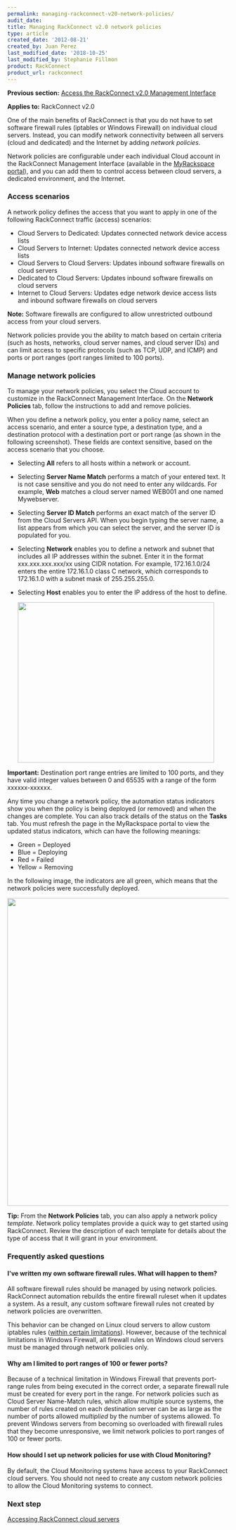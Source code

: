 ```yaml
---
permalink: managing-rackconnect-v20-network-policies/
audit_date:
title: Managing RackConnect v2.0 network policies
type: article
created_date: '2012-08-21'
created_by: Juan Perez
last_modified_date: '2018-10-25'
last_modified_by: Stephanie Fillmon
product: RackConnect
product_url: rackconnect
---
```


**Previous section:** [Access the RackConnect v2.0 Management Interface](/how-to/access-the-rackconnect-management-interface)

**Applies to:** RackConnect v2.0

One of the main benefits of RackConnect is that you do not have to set
software firewall rules (iptables or Windows Firewall) on individual
cloud servers. Instead, you can modify network connectivity between all
servers (cloud and dedicated) and the Internet by adding *network
policies*.

Network policies are configurable under each individual Cloud account in
the RackConnect Management Interface (available in the [MyRackspace
portal](https://login.rackspace.com/)), and you can add them to control access
between cloud servers, a dedicated environment, and the Internet.

### Access scenarios

A network policy defines the access that you want to apply in one of
the following RackConnect traffic (access) scenarios:

-   Cloud Servers to Dedicated: Updates connected network device access lists
-   Cloud Servers to Internet: Updates connected network device access lists
-   Cloud Servers to Cloud Servers: Updates inbound software firewalls on cloud servers
-   Dedicated to Cloud Servers: Updates inbound software firewalls on cloud servers
-   Internet to Cloud Servers: Updates edge network device access lists and inbound software firewalls on cloud servers

**Note:** Software firewalls are configured to allow unrestricted
outbound access from your cloud servers.

Network policies provide you the ability to match based on certain
criteria (such as hosts, networks, cloud server names, and cloud server
IDs) and can limit access to specific protocols (such as TCP, UDP, and
ICMP) and ports or port ranges (port ranges limited to 100 ports).

### Manage network policies

To manage your network policies, you select the Cloud account to
customize in the RackConnect Management Interface. On the **Network
Policies** tab, follow the instructions to add and remove policies.

When you define a network policy, you enter a policy name, select an
access scenario, and enter a source
type, a destination type, and a destination protocol with a destination
port or port range (as shown in the following screenshot). These fields
are context sensitive, based on the access scenario that you choose.

-   Selecting **All** refers to all hosts within a network or account.

-   Selecting **Server Name Match** performs a match of your
    entered text. It is not case sensitive and you do not need to enter
    any wildcards. For example, **Web** matches a cloud server named
    WEB001 and one named Mywebserver.

-   Selecting **Server ID Match** performs an exact match of the server
    ID from the Cloud Servers API. When you begin typing the server
    name, a list appears from which you can select the server, and the
    server ID is populated for you.

-   Selecting **Network** enables you to define a network and subnet
    that includes all IP addresses within the subnet. Enter it in the
    format xxx.xxx.xxx.xxx/xx using CIDR notation. For example,
    172.16.1.0/24 enters the entire 172.16.1.0 class C network, which
    corresponds to 172.16.1.0 with a subnet mask of 255.255.255.0.

-   Selecting **Host** enables you to enter the IP address of the host
    to define.

    <img src="{% asset_path rackconnect/managing-rackconnect-v20-network-policies/SampleNP.png %}" width="447" height="365" />

**Important:** Destination port range entries are limited to 100 ports,
and they have valid integer values between 0 and 65535 with a range of
the form xxxxxx-xxxxxx.

Any time you change a network policy, the automation status indicators
show you when the policy is being deployed (or removed) and when the
changes are complete. You can also track details of the status on the
**Tasks** tab. You must refresh the page in the MyRackspace
portal to view the updated status indicators, which can have the following meanings:

-   Green = Deployed
-   Blue = Deploying
-   Red = Failed
-   Yellow = Removing

In the following image, the indicators are all green, which means that
the network policies were successfully deployed.

<img src="{% asset_path rackconnect/managing-rackconnect-v20-network-policies/Status.Indicator.png %}" width="700" />

**Tip:** From the **Network Policies** tab, you can also apply a network
policy *template*. Network policy templates provide a quick way to get
started using RackConnect. Review the description of each template for
details about the type of access that it will grant in your environment.

### Frequently asked questions

#### I've written my own software firewall rules. What will happen to them?

All software firewall rules should be managed by using network policies.
RackConnect automation rebuilds the entire firewall ruleset when it
updates a system. As a result, any custom software firewall rules not
created by network policies are overwritten.

This behavior can be changed on Linux cloud servers to allow custom iptables rules ([within certain
limitations](/how-to/how-to-prevent-rackconnect-from-overwriting-custom-iptables-rules-on-linux-cloud-servers)). However, because of the technical limitations in Windows Firewall, all firewall rules on Windows cloud servers must be managed through network policies only.

#### Why am I limited to port ranges of 100 or fewer ports?

Because of a technical limitation in Windows Firewall that prevents
port-range rules from being executed in the correct order, a separate
firewall rule must be created for every port in the range. For network
policies such as Cloud Server Name-Match rules, which allow multiple
source systems, the number of rules created on each destination server
can be as large as the number of ports allowed *multiplied* by the
number of systems allowed. To prevent Windows servers from
becoming so overloaded with firewall rules that they become
unresponsive, we limit network policies to port ranges of 100 or fewer
ports.

#### How should I set up network policies for use with Cloud Monitoring?

By default, the Cloud Monitoring systems have access to your RackConnect
cloud servers. You should not need to create any custom network policies
to allow the Cloud Monitoring systems to connect.

### Next step

[Accessing RackConnect cloud servers](/how-to/accessing-rackconnect-cloud-servers)
